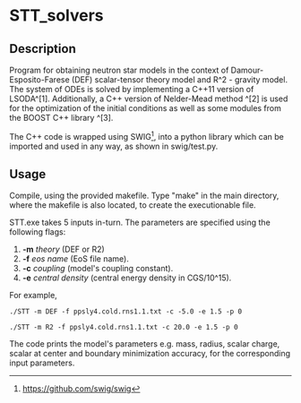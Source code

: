 # STT_solvers

## Description

Program for obtaining neutron star models in the context of Damour-Esposito-Farese (DEF) scalar-tensor theory model and R^2 - gravity model. The system of ODEs is solved by implementing a C++11 version of LSODA^[1]. Additionally, a C++ version of Nelder-Mead method ^[2] is used for the optimization of the initial conditions as well as some modules from the BOOST C++ library ^[3]. 

The C++ code is wrapped using SWIG[^4], into a python library which can be imported and used in any way, as shown in swig/test.py.

## Usage

Compile, using the provided makefile. Type "make" in the main directory, where the makefile is also located, to create the executionable file.

STT.exe takes 5 inputs in-turn. The parameters are specified using the following flags:

1. **-m** *theory* (DEF or R2)
2. **-f** *eos name* (EoS file name).
3. **-c** *coupling* (model's coupling constant).
4. **-e** *central density* (central energy density in CGS/10^15).

For example,

```
./STT -m DEF -f ppsly4.cold.rns1.1.txt -c -5.0 -e 1.5 -p 0
```
```
./STT -m R2 -f ppsly4.cold.rns1.1.txt -c 20.0 -e 1.5 -p 0
```

The code prints the model's parameters e.g. mass, radius, scalar charge, scalar at center and boundary minimization accuracy, for the corresponding input parameters.

[^1]:https://github.com/dilawar/libsoda-cxx
[^2]:https://people.sc.fsu.edu/~jburkardt/cpp_src/asa047/asa047.html
[^3]:https://github.com/boostorg/boost
[^4]:https://github.com/swig/swig
